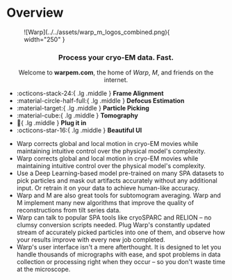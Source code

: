 # Overview

<figure markdown="span">
  ![Warp](../../assets/warp_m_logos_combined.png){ width="250" }
  <figcaption></figcaption>
</figure>

<h3 style="text-align: center">
Process your cryo-EM data. Fast.
</h3>

<p style="text-align: center">
  Welcome to <b>warpem.com</b>, the home of <i>Warp</i>, <i>M</i>, and friends on the internet.
</p>


<div class="grid cards" markdown>

- :octicons-stack-24:{ .lg .middle } __Frame Alignment__
- :material-circle-half-full:{ .lg .middle } __Defocus Estimation__
- :material-target:{ .lg .middle } __Particle Picking__
- :material-cube:{ .lg .middle } __Tomography__
- :electric_plug:{ .lg .middle } __Plug it in__
- :octicons-star-16:{ .lg .middle } __Beautiful UI__

</div>

- Warp corrects global and local motion in cryo-EM movies while maintaining intuitive
  control over the physical model's complexity.
- Warp corrects global and local motion in cryo-EM movies while maintaining intuitive
  control over the physical model's complexity.
- Use a Deep Learning-based model pre-trained on many SPA datasets to pick particles and
  mask out artifacts accurately without any additional input. Or retrain it on your data
  to achieve human-like accuracy.
- Warp and M are also great tools for subtomogram averaging. Warp and M implement many
  new algorithms that improve the quality of reconstructions from tilt series data.
- Warp can talk to popular SPA tools like cryoSPARC and RELION – no clumsy conversion
  scripts needed. Plug Warp's constantly updated stream of accurately picked particles
  into one of them, and observe how your results improve with every new job completed.
- Warp's user interface isn't a mere afterthought. It is designed to let you handle
  thousands of micrographs with ease, and spot problems in data collection or processing
  right when they occur – so you don't waste time at the microscope.